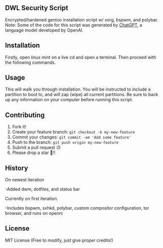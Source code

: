 ## DWL Security Script

Encrypted/hardened gentoo installation script w/ xorg, bspwm, and polybar.
Note: Some of the code for this script was generated by [ChatGPT](https://openai.com/blog/chatting-with-ai/), a language model developed by OpenAI.

## Installation

Firstly, open linux mint on a live cd and open a terminal.
Then proceed with the following commands.

## Usage

This will walk you through installation. You will be instructed to include a partition
to boot to, and will zap (wipe) all current partitions. Be sure to back up any
information on your computer before running this script.

## Contributing

1. Fork it!
2. Create your feature branch: `git checkout -b my-new-feature`
3. Commit your changes: `git commit -am 'Add some feature'`
4. Push to the branch: `git push origin my-new-feature`
5. Submit a pull request :D
6. Please drop a star 🌟!!

## History

On newest iteration

-Added dwm, dotfiles, and status bar

Currently on first iteration.

<p> -Includes bspwm, sxhkd, polybar, custom compositor configuration, tor browser, and runs on openrc</p>

## License

MIT License (Free to modify, just give proper credits!)
